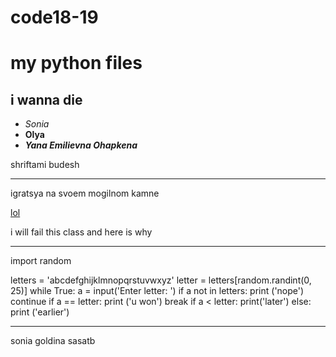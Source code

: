 # code18-19
my python files
=========

i wanna die
--------
+ *Sonia*
+ **Olya**
+ ***Yana Emilievna Ohapkena***

shriftami budesh
************
igratsya na svoem mogilnom kamne

[lol](https://lms.hse.ru/?gb)

i will fail this class and here is why
************
import random

letters = 'abcdefghijklmnopqrstuvwxyz'
letter = letters[random.randint(0, 25)]
while True:
    a = input('Enter letter: ')
    if a not in letters:
        print ('nope')
        continue
    if a == letter:
        print ('u won')
        break
    if a < letter:
        print('later')
    else:
        print ('earlier')
**************
sonia goldina sasatb
